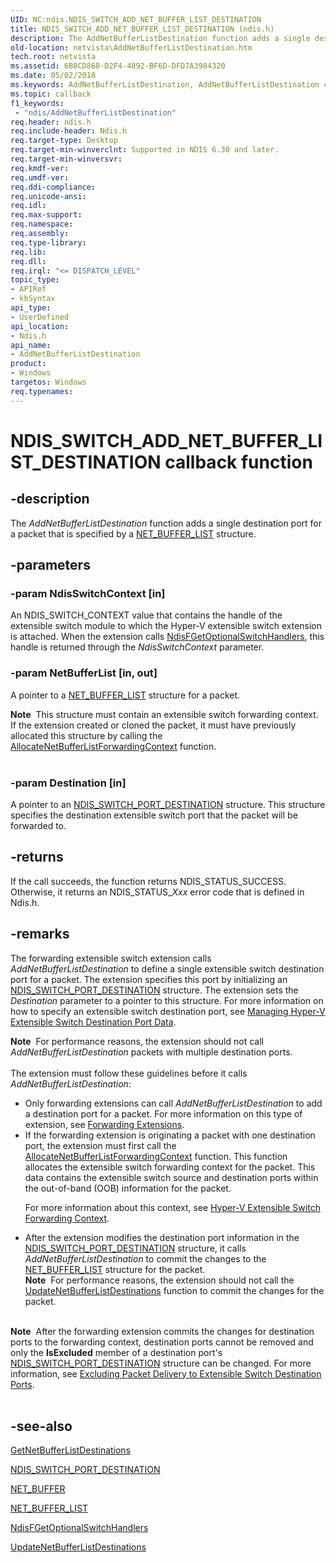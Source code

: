 ```yaml
---
UID: NC:ndis.NDIS_SWITCH_ADD_NET_BUFFER_LIST_DESTINATION
title: NDIS_SWITCH_ADD_NET_BUFFER_LIST_DESTINATION (ndis.h)
description: The AddNetBufferListDestination function adds a single destination port for a packet that is specified by a NET_BUFFER_LIST structure.
old-location: netvista\AddNetBufferListDestination.htm
tech.root: netvista
ms.assetid: 6B8CD868-D2F4-4892-BF6D-DFD7A3984320
ms.date: 05/02/2018
ms.keywords: AddNetBufferListDestination, AddNetBufferListDestination callback function [Network Drivers Starting with Windows Vista], NDIS_SWITCH_ADD_NET_BUFFER_LIST_DESTINATION, NDIS_SWITCH_ADD_NET_BUFFER_LIST_DESTINATION callback, ndis/AddNetBufferListDestination, netvista.AddNetBufferListDestination
ms.topic: callback
f1_keywords:
 - "ndis/AddNetBufferListDestination"
req.header: ndis.h
req.include-header: Ndis.h
req.target-type: Desktop
req.target-min-winverclnt: Supported in NDIS 6.30 and later.
req.target-min-winversvr: 
req.kmdf-ver: 
req.umdf-ver: 
req.ddi-compliance: 
req.unicode-ansi: 
req.idl: 
req.max-support: 
req.namespace: 
req.assembly: 
req.type-library: 
req.lib: 
req.dll: 
req.irql: "<= DISPATCH_LEVEL"
topic_type:
- APIRef
- kbSyntax
api_type:
- UserDefined
api_location:
- Ndis.h
api_name:
- AddNetBufferListDestination
product:
- Windows
targetos: Windows
req.typenames: 
---
```


# NDIS_SWITCH_ADD_NET_BUFFER_LIST_DESTINATION callback function


## -description


The <i>AddNetBufferListDestination</i> function adds a single destination port for a packet that is specified by a <a href="https://docs.microsoft.com/windows-hardware/drivers/ddi/content/ndis/ns-ndis-_net_buffer_list">NET_BUFFER_LIST</a> structure.


## -parameters




### -param NdisSwitchContext [in]

An NDIS_SWITCH_CONTEXT value that contains the handle of the extensible switch module to which the Hyper-V extensible switch extension is attached. When the extension calls <a href="https://docs.microsoft.com/windows-hardware/drivers/ddi/content/ndis/nf-ndis-ndisfgetoptionalswitchhandlers">NdisFGetOptionalSwitchHandlers</a>,  this handle is returned through the <i>NdisSwitchContext</i> parameter.


### -param NetBufferList [in, out]

A pointer to a <a href="https://docs.microsoft.com/windows-hardware/drivers/ddi/content/ndis/ns-ndis-_net_buffer_list">NET_BUFFER_LIST</a> structure for a packet. 

<div class="alert"><b>Note</b>  This structure must contain  an extensible switch forwarding context. If the extension created or cloned the  packet, it must have previously allocated this structure by calling the <a href="https://docs.microsoft.com/windows-hardware/drivers/ddi/content/ndis/nc-ndis-ndis_switch_allocate_net_buffer_list_forwarding_context">AllocateNetBufferListForwardingContext</a> function.</div>
<div> </div>

### -param Destination [in]

A pointer to an <a href="https://docs.microsoft.com/windows-hardware/drivers/ddi/content/ndis/ns-ndis-_ndis_switch_port_destination">NDIS_SWITCH_PORT_DESTINATION</a> structure. This structure specifies the destination extensible switch port that the packet will be forwarded to.


## -returns



If the call succeeds, the function returns NDIS_STATUS_SUCCESS. Otherwise, it returns an NDIS_STATUS_<i>Xxx</i> error code that is defined in Ndis.h.






## -remarks



The forwarding extensible switch extension calls <i>AddNetBufferListDestination</i> to define a single extensible switch destination port for a packet. The extension specifies this port by initializing an   <a href="https://docs.microsoft.com/windows-hardware/drivers/ddi/content/ndis/ns-ndis-_ndis_switch_port_destination">NDIS_SWITCH_PORT_DESTINATION</a> structure. The extension sets the <i>Destination</i> parameter to a pointer to this structure. For more information on how to specify an extensible switch destination port, see <a href="https://docs.microsoft.com/windows-hardware/drivers/network/managing-hyper-v-extensible-switch-destination-port-data">Managing Hyper-V Extensible Switch Destination Port Data</a>.

<div class="alert"><b>Note</b>  For performance reasons, the extension should not call <i>AddNetBufferListDestination</i> packets with multiple destination ports.</div>
<div> </div>
The extension must follow these guidelines before it calls <i>AddNetBufferListDestination</i>:

<ul>
<li>
Only forwarding extensions can call <i>AddNetBufferListDestination</i> to add a destination port for a packet. For more information on this type of extension, see <a href="https://docs.microsoft.com/windows-hardware/drivers/network/forwarding-extensions">Forwarding Extensions</a>.

</li>
<li>
If the forwarding extension is originating a packet with one destination port, the extension must first call the <a href="https://docs.microsoft.com/windows-hardware/drivers/ddi/content/ndis/nc-ndis-ndis_switch_allocate_net_buffer_list_forwarding_context">AllocateNetBufferListForwardingContext</a> function. This function allocates the extensible switch forwarding context for the packet. This data contains the extensible switch source and destination ports within the out-of-band (OOB) information for the packet.

For more information about this context, see <a href="https://docs.microsoft.com/windows-hardware/drivers/network/hyper-v-extensible-switch-forwarding-context">Hyper-V Extensible Switch Forwarding Context</a>.

</li>
<li>
After the extension modifies the destination port information in the <a href="https://docs.microsoft.com/windows-hardware/drivers/ddi/content/ndis/ns-ndis-_ndis_switch_port_destination">NDIS_SWITCH_PORT_DESTINATION</a> structure, it calls <i>AddNetBufferListDestination</i> to commit the changes to the <a href="https://docs.microsoft.com/windows-hardware/drivers/ddi/content/ndis/ns-ndis-_net_buffer_list">NET_BUFFER_LIST</a> structure for the packet.

<div class="alert"><b>Note</b>  For performance reasons, the extension should not call the <a href="https://docs.microsoft.com/windows-hardware/drivers/ddi/content/ndis/nc-ndis-ndis_switch_update_net_buffer_list_destinations">UpdateNetBufferListDestinations</a> function to commit the changes for the packet.
</div>
<div> </div>
</li>
</ul>
<div class="alert"><b>Note</b>  After the forwarding extension commits the changes for destination ports to the forwarding context, destination ports cannot be removed and only the <b>IsExcluded</b>  member of a destination port's <a href="https://docs.microsoft.com/windows-hardware/drivers/ddi/content/ndis/ns-ndis-_ndis_switch_port_destination">NDIS_SWITCH_PORT_DESTINATION</a> structure can be changed. For more information, see <a href="https://docs.microsoft.com/windows-hardware/drivers/network/excluding-packet-delivery-to-extensible-switch-destination-ports">Excluding Packet Delivery to Extensible Switch Destination Ports</a>.</div>
<div> </div>



## -see-also




<b></b>



<a href="https://docs.microsoft.com/windows-hardware/drivers/ddi/content/ndis/nc-ndis-ndis_switch_get_net_buffer_list_destinations">GetNetBufferListDestinations</a>



<a href="https://docs.microsoft.com/windows-hardware/drivers/ddi/content/ndis/ns-ndis-_ndis_switch_port_destination">NDIS_SWITCH_PORT_DESTINATION</a>



<a href="https://docs.microsoft.com/windows-hardware/drivers/ddi/content/ndis/ns-ndis-_net_buffer">NET_BUFFER</a>



<a href="https://docs.microsoft.com/windows-hardware/drivers/ddi/content/ndis/ns-ndis-_net_buffer_list">NET_BUFFER_LIST</a>



<a href="https://docs.microsoft.com/windows-hardware/drivers/ddi/content/ndis/nf-ndis-ndisfgetoptionalswitchhandlers">NdisFGetOptionalSwitchHandlers</a>



<a href="https://docs.microsoft.com/windows-hardware/drivers/ddi/content/ndis/nc-ndis-ndis_switch_update_net_buffer_list_destinations">UpdateNetBufferListDestinations</a>
 

 


